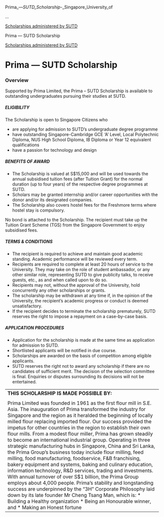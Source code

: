 Prima_—_SUTD_Scholarship_-_Singapore_University_of



…

 [Scholarships administered by SUTD](/admissions/undergraduate/scholarship/sutd-administered) 

Prima — SUTD Scholarship

[Scholarships administered by SUTD](https://www.sutd.edu.sg/admissions/undergraduate/scholarship/sutd-administered)

Prima — SUTD Scholarship
========================

### Overview



Supported by Prima Limited, the Prima – SUTD Scholarship is available to outstanding undergraduates pursuing their studies at SUTD.



##### **ELIGIBILITY**



The Scholarship is open to Singapore Citizens who



* are applying for admission to SUTD’s undergraduate degree programme
* have outstanding Singapore-Cambridge GCE ‘A’ Level, Local Polytechnic Diploma, NUS High School Diploma, IB Diploma or Year 12 equivalent qualifications
* have a passion for technology and design


##### **BENEFITS OF AWARD**



* The Scholarship is valued at S$15,000 and will be used towards the annual subsidised tuition fees (after Tuition Grant) for the normal duration (up to four years) of the respective degree programmes at SUTD.
* Scholars may be granted internship and/or career opportunities with the donor and/or its designated companies.
* The Scholarship also covers hostel fees for the Freshmore terms where hostel stay is compulsory.


No bond is attached to the Scholarship. The recipient must take up the Tuition Grant Scheme (TGS) from the Singapore Government to enjoy subsidised fees.



##### **TERMS & CONDITIONS**



* The recipient is required to achieve and maintain good academic standing. Academic performance will be reviewed every term.
* Recipients are required to complete at least 20 hours of service to the University. They may take on the role of student ambassador, or any other similar role, representing SUTD to give publicity talks, to receive guests, etc., as and when called upon to do so.
* Recipients may not, without the approval of the University, hold concurrently any other scholarships or grants.
* The scholarship may be withdrawn at any time if, in the opinion of the University, the recipient’s academic progress or conduct is deemed unsatisfactory.
* If the recipient decides to terminate the scholarship prematurely, SUTD reserves the right to impose a repayment on a case-by-case basis.


##### **APPLICATION PROCEDURES**



* Application for the scholarship is made at the same time as application for admission to SUTD.
* Shortlisted applicants will be notified in due course.
* Scholarships are awarded on the basis of competition among eligible applicants.
* SUTD reserves the right not to award any scholarship if there are no candidates of sufficient merit. The decision of the selection committee is final. Enquiries or disputes surrounding its decisions will not be entertained.


|  |
| --- |
| **THIS SCHOLARSHIP IS MADE POSSIBLE BY:** |
|  |
| Prima Limited was founded in 1961 as the first flour mill in S.E. Asia. The inauguration of Prima transformed the industry for Singapore and the region as it heralded the beginning of locally milled flour replacing imported flour. Our success provided the impetus for other countries in the region to establish their own flour mills.   From a modest flour miller, Prima has grown steadily to become an international industrial group. Operating in three strategic manufacturing hubs in Singapore, China and Sri Lanka, the Prima Group’s business today include flour milling, feed milling, food manufacturing, foodservice, F&B franchising, bakery equipment and systems, baking and culinary education, information technology, R&D services, trading and investments.    With annual turnover of over S$1 billion, the Prima Group employs about 4,000 people.    Prima’s stability and longstanding success are underpinned by the “3H” Corporate Philosophy laid down by its late founder Mr Cheng Tsang Man, which is:     * Building a Healthy organization * Being an Honourable winner, and * Making an Honest fortune |

